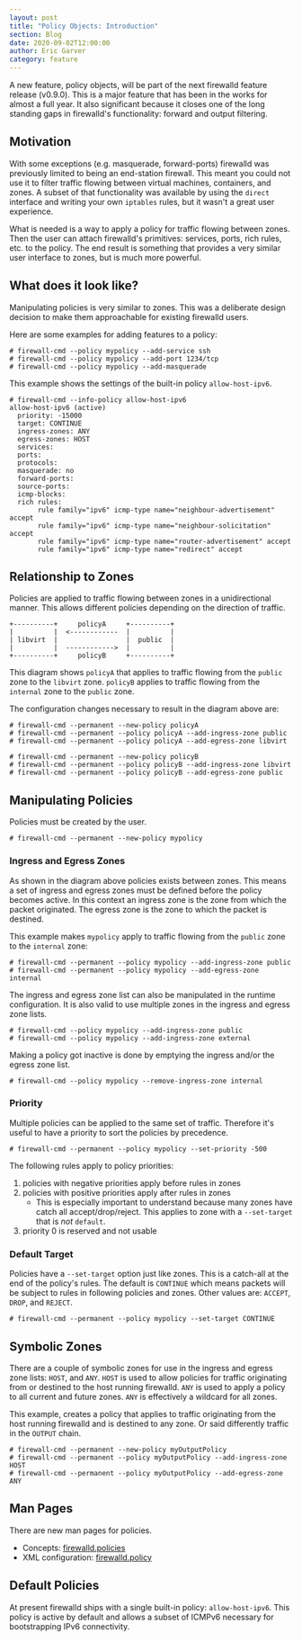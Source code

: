 ```yaml
---
layout: post
title: "Policy Objects: Introduction"
section: Blog
date: 2020-09-02T12:00:00
author: Eric Garver
category: feature
---
```


A new feature, policy objects, will be part of the next firewalld feature
release (v0.9.0). This is a major feature that has been in the works for
almost a full year. It also significant because it closes one of the long
standing gaps in firewalld's functionality: forward and output filtering.

## Motivation
With some exceptions (e.g. masquerade, forward-ports) firewalld was
previously limited to being an end-station firewall. This meant you could not
use it to filter traffic flowing between virtual machines, containers, and
zones. A subset of that functionality was available by using the `direct`
interface and writing your own `iptables` rules, but it wasn't a great user
experience.

What is needed is a way to apply a policy for traffic flowing between zones.
Then the user can attach firewalld's primitives: services, ports, rich rules,
etc. to the policy. The end result is something that provides a very similar
user interface to zones, but is much more powerful.

## What does it look like?
Manipulating policies is very similar to zones. This was a deliberate design
decision to make them approachable for existing firewalld users.

Here are some examples for adding features to a policy:

```
# firewall-cmd --policy mypolicy --add-service ssh
# firewall-cmd --policy mypolicy --add-port 1234/tcp
# firewall-cmd --policy mypolicy --add-masquerade
```

This example shows the settings of the built-in policy `allow-host-ipv6`.
```
# firewall-cmd --info-policy allow-host-ipv6
allow-host-ipv6 (active)
  priority: -15000
  target: CONTINUE
  ingress-zones: ANY
  egress-zones: HOST
  services:
  ports:
  protocols:
  masquerade: no
  forward-ports:
  source-ports:
  icmp-blocks:
  rich rules:
       rule family="ipv6" icmp-type name="neighbour-advertisement" accept
       rule family="ipv6" icmp-type name="neighbour-solicitation" accept
       rule family="ipv6" icmp-type name="router-advertisement" accept
       rule family="ipv6" icmp-type name="redirect" accept
```

## Relationship to Zones
Policies are applied to traffic flowing between zones in a unidirectional
manner. This allows different policies depending on the direction of traffic.

```
+----------+     policyA     +----------+
|          |  <------------  |          |
| libvirt  |                 |  public  |
|          |  ------------>  |          |
+----------+     policyB     +----------+
```

This diagram shows `policyA` that applies to traffic flowing from the `public`
zone to the `libvirt` zone. `policyB` applies to traffic flowing from the
`internal` zone to the `public` zone.

The configuration changes necessary to result in the diagram above are:

```
# firewall-cmd --permanent --new-policy policyA
# firewall-cmd --permanent --policy policyA --add-ingress-zone public
# firewall-cmd --permanent --policy policyA --add-egress-zone libvirt

# firewall-cmd --permanent --new-policy policyB
# firewall-cmd --permanent --policy policyB --add-ingress-zone libvirt
# firewall-cmd --permanent --policy policyB --add-egress-zone public
```

## Manipulating Policies
Policies must be created by the user.

```
# firewall-cmd --permanent --new-policy mypolicy
```

### Ingress and Egress Zones
As shown in the diagram above policies exists between zones. This means a set
of ingress and egress zones must be defined before the policy becomes active.
In this context an ingress zone is the zone from which the packet originated.
The egress zone is the zone to which the packet is destined.

This example makes `mypolicy` apply to traffic flowing from the `public` zone
to the `internal` zone:

```
# firewall-cmd --permanent --policy mypolicy --add-ingress-zone public
# firewall-cmd --permanent --policy mypolicy --add-egress-zone internal
```

The ingress and egress zone list can also be manipulated in the runtime
configuration. It is also valid to use multiple zones in the ingress and
egress zone lists.

```
# firewall-cmd --policy mypolicy --add-ingress-zone public
# firewall-cmd --policy mypolicy --add-ingress-zone external
```

Making a policy got inactive is done by emptying the ingress and/or the egress
zone list.

```
# firewall-cmd --policy mypolicy --remove-ingress-zone internal
```

### Priority
Multiple policies can be applied to the same set of traffic. Therefore it's
useful to have a priority to sort the policies by precedence.

```
# firewall-cmd --permanent --policy mypolicy --set-priority -500
```

The following rules apply to policy priorities:

1. policies with negative priorities apply before rules in zones
2. policies with positive priorities apply after rules in zones
    - This is especially important to understand because many zones have catch
      all accept/drop/reject. This applies to zone with a `--set-target` that
      is _not_ `default`.
3. priority 0 is reserved and not usable

### Default Target
Policies have a `--set-target` option just like zones. This is a catch-all at
the end of the policy's rules. The default is `CONTINUE` which means packets
will be subject to rules in following policies and zones. Other values are:
`ACCEPT`, `DROP`, and `REJECT`.

```
# firewall-cmd --permanent --policy mypolicy --set-target CONTINUE
```

## Symbolic Zones
There are a couple of symbolic zones for use in the ingress and egress zone
lists: `HOST`, and `ANY`. `HOST` is used to allow policies for traffic
originating from or destined to the host running firewalld. `ANY` is used to
apply a policy to all current and future zones. `ANY` is effectively a wildcard
for all zones.

This example, creates a policy that applies to traffic originating from the
host running firewalld and is destined to any zone. Or said differently
traffic in the `OUTPUT` chain.

```
# firewall-cmd --permanent --new-policy myOutputPolicy
# firewall-cmd --permanent --policy myOutputPolicy --add-ingress-zone HOST
# firewall-cmd --permanent --policy myOutputPolicy --add-egress-zone ANY
```

## Man Pages
There are new man pages for policies.

- Concepts: [firewalld.policies](/documentation/man-pages/firewalld.policies.html)
- XML configuration: [firewalld.policy](/documentation/man-pages/firewalld.policy.html)

## Default Policies
At present firewalld ships with a single built-in policy: `allow-host-ipv6`. This
policy is active by default and allows a subset of ICMPv6 necessary for
bootstrapping IPv6 connectivity.

